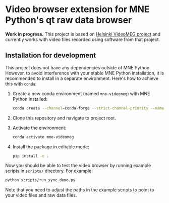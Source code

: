# Video browser extension for MNE Python's qt raw data browser

**Work in progress.** This project is based on [Helsinki VideoMEG project](https://github.com/Helsinki-VideoMEG-Project)
and currently works with video files recorded using software from that project.

## Installation for development

This project does not have any dependencies outside of MNE Python. However, to
avoid interference with your stable MNE Python installation, it is recommended to
install in a separate environment. Here's how to achieve this with `conda`:

1. Create a new conda environment (named `mne-videomeg`) with MNE Python installed:

   ```bash
   conda create --channel=conda-forge --strict-channel-priority --name=mne-videomeg mne
   ```

2. Clone this repository and navigate to project root.

3. Activate the environment:

   ```bash
   conda activate mne-videomeg
   ```

4. Install the package in editable mode:

   ```bash
   pip install -e .
   ```

Now you should be able to test the video browser by running example scripts in `scripts/` directory. For example:

```bash
python scripts/run_sync_demo.py
```

Note that you need to adjust the paths in the example scripts to point to your video files and raw data files.

